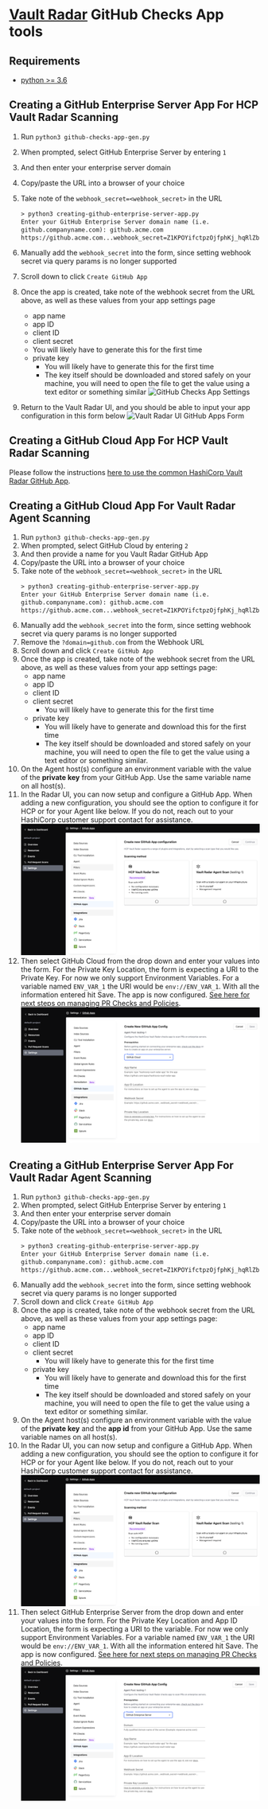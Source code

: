 # [Vault Radar](https://developer.hashicorp.com/hcp/docs/vault-radar) GitHub Checks App tools

## Requirements
- [python >= 3.6](https://www.python.org/downloads/)

## Creating a GitHub Enterprise Server App For **HCP Vault Radar** Scanning
1. Run `python3 github-checks-app-gen.py`
2. When prompted, select GitHub Enterprise Server by entering `1`
3. And then enter your enterprise server domain
4. Copy/paste the URL into a browser of your choice
5. Take note of the `webhook_secret=<webhook_secret>` in the URL
    ```
    > python3 creating-github-enterprise-server-app.py
    Enter your GitHub Enterprise Server domain name (i.e. github.companyname.com): github.acme.com
    https://github.acme.com...webhook_secret=Z1KPOYifctpzOjfphKj_hqRlZbrDOBG9AU7hgj7iPrk...
    ```
6. Manually add the `webhook_secret` into the form, since setting webhook secret via query params is no longer supported 
7. Scroll down to click `Create GitHub App`
   
8. Once the app is created, take note of the webhook secret from the URL above, as well as these values from your app settings page
    * app name
    * app ID
    * client ID
    * client secret
     * You will likely have to generate this for the first time
    * private key
      * You will likely have to generate this for the first time
      * The key itself should be downloaded and stored safely on your machine, you will need to open the file to get the value using a text editor or something similar
 ![GitHub Checks App Settings](github-checks-app-settings.png)
1. Return to the Vault Radar UI, and you should be able to input your app configuration in this form below
 ![Vault Radar UI GitHub Apps Form](vault-radar-ui-github-apps-form.png)

## Creating a GitHub Cloud App For **HCP Vault Radar** Scanning
Please follow the instructions [here to use the common HashiCorp Vault Radar GitHub App](https://developer.hashicorp.com/hcp/docs/vault-radar/manage/create-pull-request-check-policies#github-cloud).

## Creating a GitHub Cloud App For **Vault Radar Agent** Scanning

1. Run `python3 github-checks-app-gen.py`
2. When prompted, select GitHub Cloud by entering `2`
2. And then provide a name for you Vault Radar GitHub App
3. Copy/paste the URL into a browser of your choice
4. Take note of the `webhook_secret=<webhook_secret>` in the URL
    ```
    > python3 creating-github-enterprise-server-app.py
    Enter your GitHub Enterprise Server domain name (i.e. github.companyname.com): github.acme.com
    https://github.acme.com...webhook_secret=Z1KPOYifctpzOjfphKj_hqRlZbrDOBG9AU7hgj7iPrk...
    ```
5. Manually add the `webhook_secret` into the form, since setting webhook secret via query params is no longer supported
6. Remove the `?domain=github.com` from the Webhook URL
7. Scroll down and click `Create GitHub App`
8. Once the app is created, take note of the webhook secret from the URL above, as well as these values from your app settings page:
    * app name
    * app ID
    * client ID
    * client secret
      * You will likely have to generate this for the first time
    * private key
      * You will likely have to generate and download this for the first time
      * The key itself should be downloaded and stored safely on your machine, you will need to open the file to get the value using a text editor or something similar.
9. On the Agent host(s) configure an environment variable with the value of the **private key** from your GitHub App. Use the same variable name on all host(s).
10. In the Radar UI, you can now setup and configure a GitHub App. When adding a new configuration, you should see the option to configure it for HCP or for your Agent like below. If you do not, reach out to your HashiCorp customer support contact for assistance.
 ![GitHub Checks App Selection](github-checks-app-config-selection.png)
1.  Then select GitHub Cloud from the drop down and enter your values into the form. For the Private Key Location, the form is expecting a URI to the Private Key. For now we only support Environment Variables. For a variable named `ENV_VAR_1` the URI would be `env://ENV_VAR_1`. With all the information entered hit Save. The app is now configured. [See here for next steps on managing PR Checks and Policies](https://developer.hashicorp.com/hcp/docs/vault-radar/manage/create-pull-request-check-policies#configure-repositories).
 ![GitHub Checks App Settings](github-checks-app-settings-agent-cloud.png)

## Creating a GitHub Enterprise Server App For **Vault Radar Agent** Scanning

1. Run `python3 github-checks-app-gen.py`
2. When prompted, select GitHub Enterprise Server by entering `1`
3. And then enter your enterprise server domain
4. Copy/paste the URL into a browser of your choice
5. Take note of the `webhook_secret=<webhook_secret>` in the URL
    ```
    > python3 creating-github-enterprise-server-app.py
    Enter your GitHub Enterprise Server domain name (i.e. github.companyname.com): github.acme.com
    https://github.acme.com...webhook_secret=Z1KPOYifctpzOjfphKj_hqRlZbrDOBG9AU7hgj7iPrk...
    ```
6. Manually add the `webhook_secret` into the form, since setting webhook secret via query params is no longer supported
7. Scroll down and click `Create GitHub App`
8. Once the app is created, take note of the webhook secret from the URL above, as well as these values from your app settings page:
    * app name
    * app ID
    * client ID
    * client secret
      * You will likely have to generate this for the first time
    * private key
      * You will likely have to generate and download this for the first time
      * The key itself should be downloaded and stored safely on your machine, you will need to open the file to get the value using a text editor or something similar.
9. On the Agent host(s) configure an environment variable with the value of the **private key** and the **app id** from your GitHub App. Use the same variable names on all host(s).
10. In the Radar UI, you can now setup and configure a GitHub App. When adding a new configuration, you should see the option to configure it for HCP or for your Agent like below. If you do not, reach out to your HashiCorp customer support contact for assistance.
 ![GitHub Checks App Selection](github-checks-app-config-selection.png)
1.  Then select GitHub Enterprise Server from the drop down and enter your values into the form. For the Private Key Location and App ID Location, the form is expecting a URI to the variable. For now we only support Environment Variables. For a variable named `ENV_VAR_1` the URI would be `env://ENV_VAR_1`. With all the information entered hit Save. The app is now configured. [See here for next steps on managing PR Checks and Policies](https://developer.hashicorp.com/hcp/docs/vault-radar/manage/create-pull-request-check-policies#configure-repositories).
 ![GitHub Checks App Settings](github-checks-app-settings-agent-enterprise.png)
